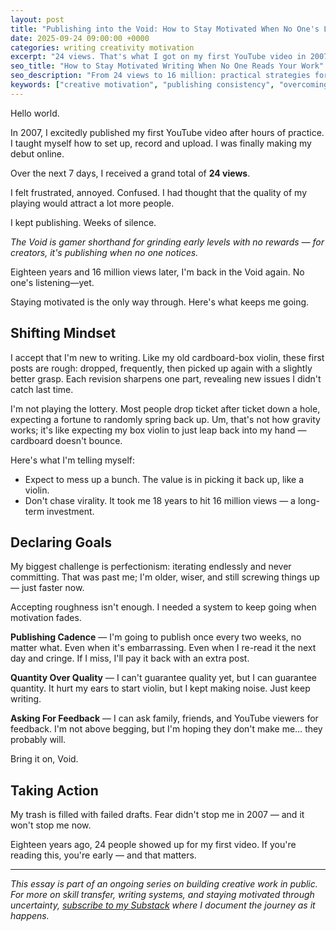 ```yaml
---
layout: post
title: "Publishing into the Void: How to Stay Motivated When No One's Listening"
date: 2025-09-24 09:00:00 +0000
categories: writing creativity motivation
excerpt: "24 views. That's what I got on my first YouTube video in 2007. Eighteen years and 16 million views later, I'm back in the Void again—this time with writing. Here's what keeps me going."
seo_title: "How to Stay Motivated Writing When No One Reads Your Work"
seo_description: "From 24 views to 16 million: practical strategies for staying motivated when publishing to silence. Learn how to build consistency, overcome perfectionism, and keep creating when nobody's watching."
keywords: ["creative motivation", "publishing consistency", "overcoming perfectionism", "building audience from zero", "content creation mindset"]
---
```


Hello world.

In 2007, I excitedly published my first YouTube video after hours of practice. I taught myself how to set up, record and upload. I was finally making my debut online.

Over the next 7 days, I received a grand total of **24 views**.

I felt frustrated, annoyed. Confused. I had thought that the quality of my playing would attract a lot more people.

I kept publishing. Weeks of silence.

*The Void is gamer shorthand for grinding early levels with no rewards — for creators, it's publishing when no one notices.*

Eighteen years and 16 million views later, I'm back in the Void again. No one's listening—yet.

Staying motivated is the only way through. Here's what keeps me going.

## Shifting Mindset

I accept that I'm new to writing. Like my old cardboard-box violin, these first posts are rough: dropped, frequently, then picked up again with a slightly better grasp. Each revision sharpens one part, revealing new issues I didn't catch last time.

I'm not playing the lottery. Most people drop ticket after ticket down a hole, expecting a fortune to randomly spring back up. Um, that's not how gravity works; it's like expecting my box violin to just leap back into my hand — cardboard doesn't bounce.

Here's what I'm telling myself:

* Expect to mess up a bunch. The value is in picking it back up, like a violin.
* Don't chase virality. It took me 18 years to hit 16 million views — a long-term investment.

## Declaring Goals

My biggest challenge is perfectionism: iterating endlessly and never committing. That was past me; I'm older, wiser, and still screwing things up — just faster now.

Accepting roughness isn't enough. I needed a system to keep going when motivation fades.

**Publishing Cadence** — I'm going to publish once every two weeks, no matter what. Even when it's embarrassing. Even when I re-read it the next day and cringe. If I miss, I'll pay it back with an extra post.

**Quantity Over Quality** — I can't guarantee quality yet, but I can guarantee quantity. It hurt my ears to start violin, but I kept making noise. Just keep writing.

**Asking For Feedback** — I can ask family, friends, and YouTube viewers for feedback. I'm not above begging, but I'm hoping they don't make me… they probably will.

Bring it on, Void.

## Taking Action

My trash is filled with failed drafts. Fear didn't stop me in 2007 — and it won't stop me now.

Eighteen years ago, 24 people showed up for my first video. If you're reading this, you're early — and that matters.

---

*This essay is part of an ongoing series on building creative work in public. For more on skill transfer, writing systems, and staying motivated through uncertainty, [subscribe to my Substack](https://benchanviolin.substack.com) where I document the journey as it happens.*

